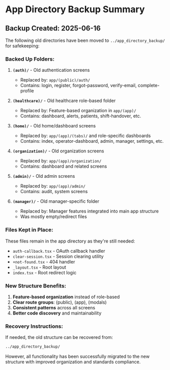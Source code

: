 # App Directory Backup Summary

## Backup Created: 2025-06-16

The following old directories have been moved to `../app_directory_backup/` for safekeeping:

### Backed Up Folders:

1. **`(auth)/`** - Old authentication screens
   - Replaced by: `app/(public)/auth/`
   - Contains: login, register, forgot-password, verify-email, complete-profile

2. **`(healthcare)/`** - Old healthcare role-based folder
   - Replaced by: Feature-based organization in `app/(app)/`
   - Contains: dashboard, alerts, patients, shift-handover, etc.

3. **`(home)/`** - Old home/dashboard screens
   - Replaced by: `app/(app)/(tabs)/` and role-specific dashboards
   - Contains: index, operator-dashboard, admin, manager, settings, etc.

4. **`(organization)/`** - Old organization screens
   - Replaced by: `app/(app)/organization/`
   - Contains: dashboard and related screens

5. **`(admin)/`** - Old admin screens
   - Replaced by: `app/(app)/admin/`
   - Contains: audit, system screens

6. **`(manager)/`** - Old manager-specific folder
   - Replaced by: Manager features integrated into main app structure
   - Was mostly empty/redirect files

### Files Kept in Place:

These files remain in the app directory as they're still needed:

- `auth-callback.tsx` - OAuth callback handler
- `clear-session.tsx` - Session clearing utility
- `+not-found.tsx` - 404 handler
- `_layout.tsx` - Root layout
- `index.tsx` - Root redirect logic

### New Structure Benefits:

1. **Feature-based organization** instead of role-based
2. **Clear route groups**: (public), (app), (modals)
3. **Consistent patterns** across all screens
4. **Better code discovery** and maintainability

### Recovery Instructions:

If needed, the old structure can be recovered from:
```bash
../app_directory_backup/
```

However, all functionality has been successfully migrated to the new structure with improved organization and standards compliance.